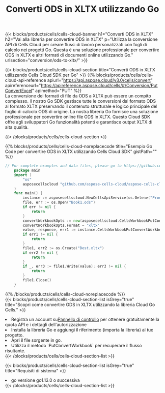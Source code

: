 ﻿---
title:  Converti ODS in XLTX utilizzando Go
description: Utilizzando Aspose.Cells Cloud SDK for Go per convertire un file in formato ODS in un file in formato XLTX.
kwords: Excel, Convert ODS to XLTX, REST, Go
howto: How to convert ODS to XLTX using Aspose.Cells Cloud Go library.
---
{{< blocks/products/cells/cells-cloud-banner h1="Converti ODS in XLTX" h2="Vai alla libreria per convertire ODS in XLTX" p="Utilizza la conversione API di Cells Cloud per creare flussi di lavoro personalizzati con fogli di calcolo nei progetti Go. Questa è una soluzione professionale per convertire ODS in XLTX e altri formati di documenti online utilizzando Go." urlsection="conversion/ods-to-xltx/" >}}

{{< blocks/products/cells/cells-cloud-section title="Converti ODS in XLTX utilizzando Cells Cloud SDK per Go" >}}
{{% blocks/products/cells/cells-cloud-api-reference apiurl="https://api.aspose.cloud/v3.0/cells/convert" apireferenceurl="https://apireference.aspose.cloud/cells/#/Conversion/PutConvertExcel" apimethod="PUT" %}}
<br/>
La conversione dei formati di file da ODS a XLTX può essere un compito complesso. Il nostro Go SDK gestisce tutte le conversioni dal formato ODS al formato XLTX preservando il contenuto strutturale e logico principale del foglio di calcolo ODS di origine. La nostra libreria Go fornisce una soluzione professionale per convertire online file ODS in XLTX. Questo Cloud SDK offre agli sviluppatori Go funzionalità potenti e garantisce output XLTX di alta qualità.

{{< /blocks/products/cells/cells-cloud-section >}}

{{% blocks/products/cells/cells-cloud-noreplacecode title="Esempio Go Code per convertire ODS in XLTX utilizzando Cells Cloud SDK" gistPath="" %}}
 
```go
// For complete examples and data files, please go to https://github.com/aspose-cells-cloud/aspose-cells-cloud-go/
    package main
    import (
	    "os"
	    asposecellscloud "github.com/aspose-cells-cloud/aspose-cells-cloud-go/v22"
    )
    func main() {
	    instance := asposecellscloud.NewCellsApiService(os.Getenv("ProductClientId"), os.Getenv("ProductClientSecret"))
	    file, err := os.Open("Book1.ods")
	    if err != nil {
		    return
	    }
	    convertWorkbookOpts := new(asposecellscloud.CellsWorkbookPutConvertWorkbookOpts)
	    convertWorkbookOpts.Format = "xltx"
	    value, response, err1 := instance.CellsWorkbookPutConvertWorkbook(file, convertWorkbookOpts)
	    if err1 != nil {
		    return
	    }
	    file1, err2 := os.Create("Dest.xltx")
	    if err2 != nil {
		    return
	    }
	    if _, err3 := file1.Write(value); err3 != nil {
		    return
	    }
	    file1.Close()
    }
```
 
{{% /blocks/products/cells/cells-cloud-noreplacecode %}}
<br/>
{{< blocks/products/cells/cells-cloud-section-list isGrey="true" title="Scopri come convertire ODS in XLTX utilizzando la libreria Cloud Go Cells." >}}
<li> Registra un account su<a href="https://dashboard.aspose.cloud/">Pannello di controllo</a> per ottenere gratuitamente la quota API e i dettagli dell'autorizzazione</li>
<li>Installa la libreria Go e aggiungi il riferimento (importa la libreria) al tuo progetto.</li>
<li>Apri il file sorgente in go.</li>
<li>Utilizza il metodo `PutConvertWorkbook` per recuperare il flusso risultante.</li>
{{< /blocks/products/cells/cells-cloud-section-list >}}

{{< blocks/products/cells/cells-cloud-section-list isGrey="true" title="Requisiti di sistema" >}}
<li>go versione go1.13.0 o successiva</li>
{{< /blocks/products/cells/cells-cloud-section-list >}}
